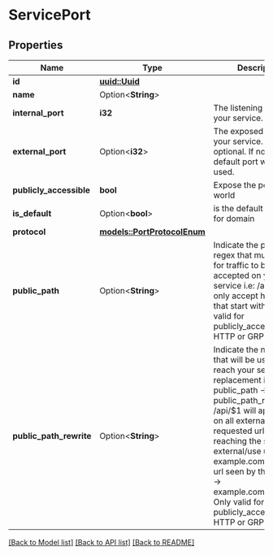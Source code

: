 # ServicePort

## Properties

Name | Type | Description | Notes
------------ | ------------- | ------------- | -------------
**id** | [**uuid::Uuid**](uuid::Uuid.md) |  | 
**name** | Option<**String**> |  | [optional]
**internal_port** | **i32** | The listening port of your service. | 
**external_port** | Option<**i32**> | The exposed port for your service. This is optional. If not set a default port will be used. | [optional]
**publicly_accessible** | **bool** | Expose the port to the world | 
**is_default** | Option<**bool**> | is the default port to use for domain | [optional]
**protocol** | [**models::PortProtocolEnum**](PortProtocolEnum.md) |  | 
**public_path** | Option<**String**> | Indicate the path or regex that must match for traffic to be accepted on your service i.e: /api/ will only accept http calls that start with /api/  Only valid for publicly_accessible HTTP or GRPC ports. | [optional]
**public_path_rewrite** | Option<**String**> | Indicate the new path that will be used to reach your service after replacement i.e: public_path -> /(.*)  public_path_rewrite -> /api/$1 will append /api/ on all externaly requested url when reaching the service  external/use url -> example.com/foobar  -> url seen by the service -> example.com/api/foobar Only valid for publicly_accessible HTTP or GRPC ports. | [optional]

[[Back to Model list]](../README.md#documentation-for-models) [[Back to API list]](../README.md#documentation-for-api-endpoints) [[Back to README]](../README.md)



